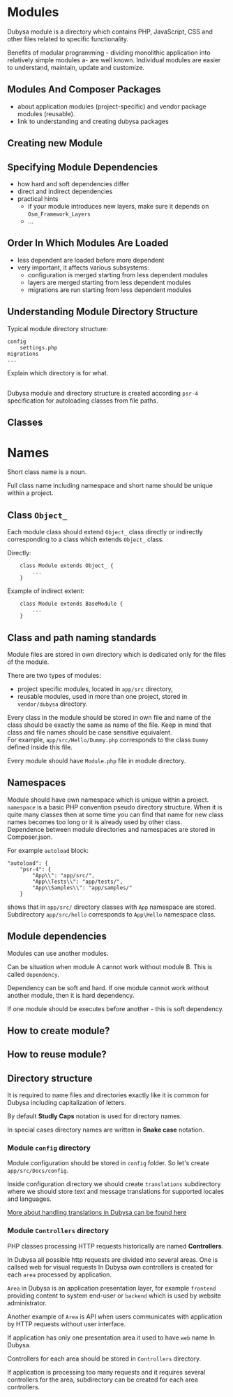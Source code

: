 # Modules

Dubysa module is a directory which contains PHP, JavaScript, CSS and other files 
related to specific functionality.

Benefits of modular programming - dividing monolithic application into relatively simple modules a- are well known. Individual modules are easier to understand, maintain, update and customize.

## Modules And Composer Packages ##

* about application modules (project-specific) and vendor package modules (reusable).
* link to understanding and creating dubysa packages
 
## Creating new Module ##

## Specifying Module Dependencies ##

* how hard and soft dependencies differ
* direct and indirect dependencies
* practical hints
	* if your module introduces new layers, make sure it depends on `Osm_Framework_Layers`
	* ...

## Order In Which Modules Are Loaded ##

* less dependent are loaded before more dependent
* very important, it affects various subsystems:
	* configuration is merged starting from less dependent modules
	* layers are merged starting from less dependent modules
	* migrations are run starting from less dependent modules

## Understanding Module Directory Structure ##

Typical module directory structure:

	config
		settings.php
	migrations
	...

Explain which directory is for what.	

##  ##
Dubysa module and directory structure is created according `psr-4` specification for autoloading classes from file paths.


Classes
-----------------

# Names
Short class name is a noun. 

Full class name including namespace and short name should be unique within a project.

## Class `Object_`
Each module class should extend `Object_` class directly or indirectly corresponding to a class which extends `Object_` class. 

Directly:

		class Module extends Object_ {
			...
		}

Example of indirect extent:

		class Module extends BaseModule {
			...
		}
		
## Class and path naming standards
Module files are stored in own directory which is dedicated only for the files of the module. 

There are two types of modules: 

  - project specific modules, located in `app/src` directory,
  - reusable modules, used in more than one project, stored in `vendor/dubysa` directory. 

Every class in the module should be stored in own file and name of the class should be exactly the same as name of the file.
Keep in mind that class and file names should be case sensitive equivalent.  
For example, `app/src/Hello/Dummy.php` corresponds to the class `Dummy` defined inside this file.

Every module should have `Module.php` file in module directory. 

## Namespaces
Module should have own namespace which is unique within a project. `namespace` is a basic PHP convention pseudo directory structure. When it is quite many classes then at some time you can find that name for new class names becomes too long or it is already used by other class.  
Dependence between module directories and namespaces are stored in Composer.json. 

For example `autoload` block:

    "autoload": {
        "psr-4": {
            "App\\": "app/src/",
            "App\\Tests\\": "app/tests/",
            "App\\Samples\\": "app/samples/"
        }

shows that in `app/src/` directory classes with `App` namespace are stored.
Subdirectory `app/src/hello` corresponds to `App\Hello` namespace class. 

## Module dependencies
Modules can use another modules. 

Can be situation when module A cannot work without module B. This is called `dependency`. 

Dependency can be soft and hard. If one module cannot work without another module, then it is hard dependency.

If one module should be executes before another - this is soft dependency.

## How to create module?

## How to reuse module?

## Directory structure

It is required to name files and directories exactly like it is 
common for Dubysa including capitalization of letters.

By default **Studly Caps** notation is used for directory names.

In special cases directory names are written in **Snake case** notation.

### Module `config` directory 


Module configuration should be stored in `config` folder. So let's create `app/src/Docs/config`.

Inside configuration directory we should create `translations` subdirectory where we should store text and message translations for supported locales and languages.

[More about handling translations in Dubysa can be found here](../development-basics/translations)


### Module `Controllers` directory ##

PHP classes processing HTTP requests historically are named **Controllers**.

In Dubysa all possible http requests are divided into several areas. 
One is callsed web for visual requests 
In Dubysa own controllers is created for each `area` processed by application.

`Area` in Dubysa is an application presentation layer, 
for example `frontend` providing content to system end-user 
or `backend` which is used by website administrator. 

Another example of `Area` is API when users communicates with application by HTTP requests without user interface.

If application has only one presentation area it used to have `web` name In Dubysa. 

Controllers for each area should be stored in `Controllers` directory. 

If application is processing too many requests and it requires several controllers for the area, subdirectory can be created for each area controllers. 

